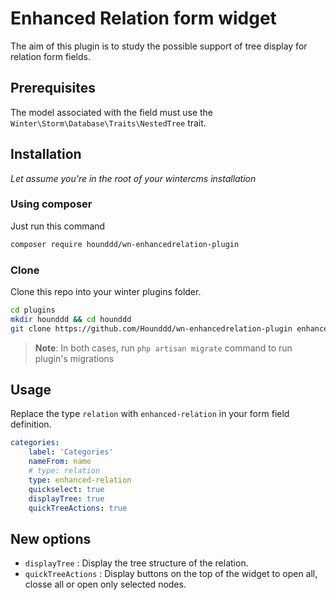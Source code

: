 # Enhanced Relation form widget

The aim of this plugin is to study the possible support of tree display for relation form fields.

## Prerequisites

The model associated with the field must use the `Winter\Storm\Database\Traits\NestedTree` trait.

## Installation
*Let assume you're in the root of your wintercms installation*

### Using composer
Just run this command
```bash
composer require hounddd/wn-enhancedrelation-plugin
```

### Clone
Clone this repo into your winter plugins folder.

```bash
cd plugins
mkdir hounddd && cd hounddd
git clone https://github.com/Hounddd/wn-enhancedrelation-plugin enhancedrelation
```

> **Note**:
> In both cases, run `php artisan migrate` command to run plugin's migrations

## Usage

Replace the type `relation` with `enhanced-relation` in your form field definition.

```yaml
categories:
    label: 'Categories'
    nameFrom: name
    # type: relation
    type: enhanced-relation
    quickselect: true
    displayTree: true
    quickTreeActions: true

```
## New options

- `displayTree` : Display the tree structure of the relation.
- `quickTreeActions` : Display buttons on the top of the widget to open all, closse all or open only selected nodes.
